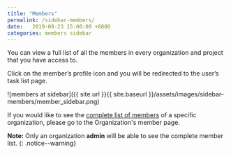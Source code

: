 ```yaml
---
title: "Members"
permalink: /sidebar-members/
date:   2019-08-23 15:00:00 +0800
categories: members sidebar
---
```

You can view a full list of all the members in every organization and project that you have access to. 

Click on the member’s profile icon and you will be redirected to the user’s task list page.

![members at sidebar]({{ site.url }}{{ site.baseurl }}/assets/images/sidebar-members/member_sidebar.png)

If you would like to see the [complete list of members](/guide/organization-members/#complete-member-list) of a specific organization, please go to the Organization's member page. 

**Note:** Only an organization **admin** will be able to see the complete member list. 
{: .notice--warning}
